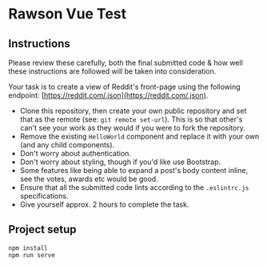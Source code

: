 # Rawson Vue Test

## Instructions

Please review these carefully, both the final submitted code & how well these instructions are followed will be taken into consideration.

Your task is to create a view of Reddit's front-page using the following endpoint: [https://reddit.com/.json](https://reddit.com/.json).

* Clone this repository, then create your own public repository and set that as the remote (see: `git remote set-url`). This is so that other's can't see your work as they would if you were to fork the repository.
* Remove the existing `HelloWorld` component and replace it with your own (and any child components).
* Don't worry about authentication.
* Don't worry about styling, though if you'd like use Bootstrap.
* Some features like being able to expand a post's body content inline, see the votes, awards etc would be good.
* Ensure that all the submitted code lints according to the `.eslintrc.js` specifications.
* Give yourself approx. 2 hours to complete the task.

## Project setup
```
npm install
npm run serve
```
